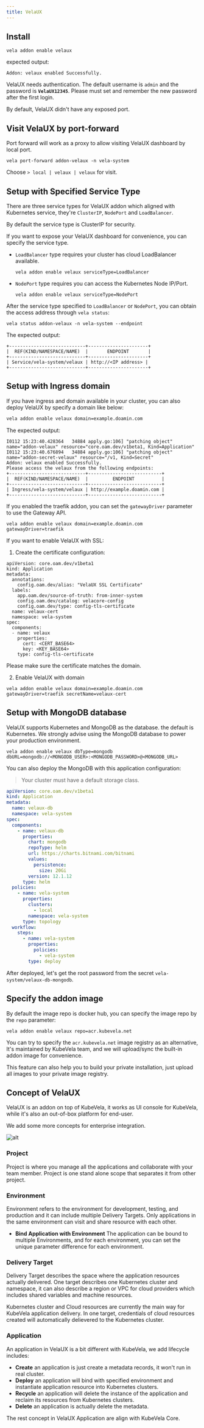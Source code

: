 ```yaml
---
title: VelaUX
---
```


## Install

```shell script
vela addon enable velaux
```

expected output:

```
Addon: velaux enabled Successfully.
```

VelaUX needs authentication. The default username is `admin` and the password is **`VelaUX12345`**. Please must set and remember the new password after the first login.

By default, VelaUX didn't have any exposed port.

## Visit VelaUX by port-forward

Port forward will work as a proxy to allow visiting VelaUX dashboard by local port.

```
vela port-forward addon-velaux -n vela-system
```

Choose `> local | velaux | velaux` for visit.

## Setup with Specified Service Type

There are three service types for VelaUX addon which aligned with Kubernetes service, they're `ClusterIP`, `NodePort` and `LoadBalancer`.

By default the service type is ClusterIP for security.

If you want to expose your VelaUX dashboard for convenience, you can specify the service type.

- `LoadBalancer` type requires your cluster has cloud LoadBalancer available.
  ```shell script
  vela addon enable velaux serviceType=LoadBalancer
  ```
- `NodePort` type requires you can access the Kubernetes Node IP/Port.
  ```shell script
  vela addon enable velaux serviceType=NodePort
  ```

After the service type specified to `LoadBalancer` or `NodePort`, you can obtain the access address through `vela status`:

```
vela status addon-velaux -n vela-system --endpoint
```

The expected output:

```
+----------------------------+----------------------+
|  REF(KIND/NAMESPACE/NAME)  |       ENDPOINT       |
+----------------------------+----------------------+
| Service/vela-system/velaux | http://<IP address> |
+----------------------------+----------------------+
```

## Setup with Ingress domain

If you have ingress and domain available in your cluster, you can also deploy VelaUX by specify a domain like below:

```bash
vela addon enable velaux domain=example.doamin.com
```

The expected output:

```
I0112 15:23:40.428364   34884 apply.go:106] "patching object" name="addon-velaux" resource="core.oam.dev/v1beta1, Kind=Application"
I0112 15:23:40.676894   34884 apply.go:106] "patching object" name="addon-secret-velaux" resource="/v1, Kind=Secret"
Addon: velaux enabled Successfully.
Please access the velaux from the following endpoints:
+----------------------------+---------------------------+
|  REF(KIND/NAMESPACE/NAME)  |         ENDPOINT          |
+----------------------------+---------------------------+
| Ingress/vela-system/velaux | http://example.doamin.com |
+----------------------------+---------------------------+
```

If you enabled the traefik addon, you can set the `gatewayDriver` parameter to use the Gateway API.

```shell script
vela addon enable velaux domain=example.doamin.com gatewayDriver=traefik
```

If you want to enable VelaUX with SSL:

1. Create the certificate configuration:

```shell
apiVersion: core.oam.dev/v1beta1
kind: Application
metadata:
  annotations:
    config.oam.dev/alias: "VelaUX SSL Certificate"
  labels:
    app.oam.dev/source-of-truth: from-inner-system
    config.oam.dev/catalog: velacore-config
    config.oam.dev/type: config-tls-certificate
  name: velaux-cert
  namespace: vela-system
spec:
  components:
  - name: velaux
    properties:
      cert: <CERT_BASE64>
      key: <KEY_BASE64>
    type: config-tls-certificate
```

Please make sure the certificate matches the domain.

2. Enable VelaUX with domain

```shell
vela addon enable velaux domain=example.doamin.com gatewayDriver=traefik secretName=velaux-cert
```

## Setup with MongoDB database

VelaUX supports Kubernetes and MongoDB as the database. the default is Kubernetes. We strongly advise using the MongoDB database to power your production environment.

```shell script
vela addon enable velaux dbType=mongodb dbURL=mongodb://<MONGODB_USER>:<MONGODB_PASSWORD>@<MONGODB_URL>
```

You can also deploy the MongoDB with this application configuration:

> Your cluster must have a default storage class.

```yaml
apiVersion: core.oam.dev/v1beta1
kind: Application
metadata:
  name: velaux-db
  namespace: vela-system
spec:
  components:
    - name: velaux-db
      properties:
        chart: mongodb
        repoType: helm
        url: https://charts.bitnami.com/bitnami
        values:
          persistence:
            size: 20Gi
        version: 12.1.12
      type: helm
  policies:
    - name: vela-system
      properties:
        clusters:
          - local
        namespace: vela-system
      type: topology
  workflow:
    steps:
      - name: vela-system
        properties:
          policies:
            - vela-system
        type: deploy
```

After deployed, let's get the root password from the secret `vela-system/velaux-db-mongodb`.

## Specify the addon image

By default the image repo is docker hub, you can specify the image repo by the `repo` parameter:

```
vela addon enable velaux repo=acr.kubevela.net
```

You can try to specify the `acr.kubevela.net` image registry as an alternative, It's maintained by KubeVela team, and we will upload/sync the built-in addon image for convenience.

This feature can also help you to build your private installation, just upload all images to your private image registry.

## Concept of VelaUX

VelaUX is an addon on top of KubeVela, it works as UI console for KubeVela, while it's also an out-of-box platform for end-user.

We add some more concepts for enterprise integration.

![alt](../../resources/velaux-concept.png)

### Project

Project is where you manage all the applications and collaborate with your team member. Project is one stand alone scope that separates it from other project.

### Environment

Environment refers to the environment for development, testing, and production and it can include multiple Delivery Targets. Only applications in the same environment can visit and share resource with each other.

- <b>Bind Application with Environment</b> The application can be bound to multiple Environments, and for each environment, you can set the unique parameter difference for each environment.

### Delivery Target

Delivery Target describes the space where the application resources actually delivered. One target describes one Kubernetes cluster and namespace, it can also describe a region or VPC for cloud providers which includes shared variables and machine resources.

Kubernetes cluster and Cloud resources are currently the main way for KubeVela application delivery. In one target, credentials of cloud resources created will automatically delievered to the Kubernetes cluster.

### Application

An application in VelaUX is a bit different with KubeVela, we add lifecycle includes:

- <b>Create</b> an application is just create a metadata records, it won't run in real cluster.
- <b>Deploy</b> an application will bind with specified environment and instantiate application resource into Kubernetes clusters.
- <b>Recycle</b> an application will delete the instance of the application and reclaim its resources from Kubernetes clusters.
- <b>Delete</b> an application is actually delete the metadata.

The rest concept in VelaUX Application are align with KubeVela Core.
